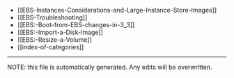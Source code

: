 * [[EBS-Instances-Considerations-and-Large-Instance-Store-Images]]
* [[EBS-Troubleshooting]]
* [[EBS:-Boot-from-EBS-changes-in-3_3]]
* [[EBS:-Import-a-Disk-Image]]
* [[EBS:-Resize-a-Volume]]
* [[index-of-categories]]

*****
NOTE: this file is automatically generated. Any edits will be overwritten.
